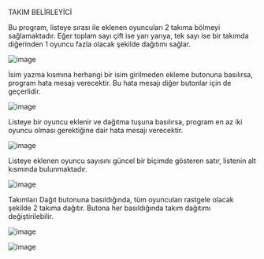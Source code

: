 TAKIM BELİRLEYİCİ

Bu program, listeye sırası ile eklenen oyuncuları 2 takıma bölmeyi sağlamaktadır. Eğer toplam sayı çift ise yarı yarıya, tek sayı ise bir takımda diğerinden 1 oyuncu fazla olacak şekilde dağıtımı sağlar.

![image](https://github.com/gorkemguder/py-programming/assets/117344704/0cdcaaa9-b1d7-4177-a5c6-6aee3f577e11)

İsim yazma kısmına herhangi bir isim girilmeden ekleme butonuna basılırsa, program hata mesajı verecektir. Bu hata mesajı diğer butonlar için de geçerlidir.

![image](https://github.com/gorkemguder/py-programming/assets/117344704/2d4f76ee-7022-4b58-8dd6-4268d844e32a)

Listeye bir oyuncu eklenir ve dağıtma tuşuna basılırsa, program en az iki oyuncu olması gerektiğine dair hata mesajı verecektir.

![image](https://github.com/gorkemguder/py-programming/assets/117344704/39dc2a6e-c80f-49ec-a990-20eadc6540ca)

Listeye eklenen oyuncu sayısını güncel bir biçimde gösteren satır, listenin alt kısmında bulunmaktadır.

![image](https://github.com/gorkemguder/py-programming/assets/117344704/58a6ddcd-605e-4415-92f1-afcc1a6355b7)

Takımları Dağıt butonuna basıldığında, tüm oyuncuları rastgele olacak şekilde 2 takıma dağıtır. Butona her basıldığında takım dağıtımı değiştirilebilir.

![image](https://github.com/gorkemguder/py-programming/assets/117344704/92593298-f054-4aaa-9a1f-d05a2fe4adb9)

![image](https://github.com/gorkemguder/py-programming/assets/117344704/a27688ea-b879-414b-bf55-e1cbfddc5754)

